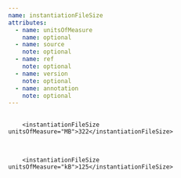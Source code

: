 ```yaml
---
name: instantiationFileSize
attributes:
  - name: unitsOfMeasure
    name: optional
  - name: source
    note: optional
  - name: ref
    note: optional
  - name: version
    note: optional
  - name: annotation
    note: optional
---
```


<pre>
  <code>
    &lt;instantiationFileSize unitsOfMeasure=&quot;MB&quot;&gt;322&lt;/instantiationFileSize&gt;
  </code>
</pre>

<pre>
  <code>
    &lt;instantiationFileSize unitsOfMeasure=&quot;kB&quot;&gt;125&lt;/instantiationFileSize&gt;
  </code>
</pre>
